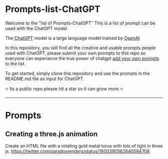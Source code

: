 # Prompts-list-ChatGPT
Welcome to the "list of Prompts-ChatGPT" This is a list of prompt can be used with the ChatGPT model.

The [ChatGPT](https://chat.openai.com/chat) model is a large language model trained by [OpenAI](https://openai.com)

In this repository, you will find all the creative and usable prompts people used with ChatGPT, please submit your own prompts to this repo
so everyone can experiance the true power of chatgpt [add your own prompts](https://github.com/f/Prompts-list-ChatGPT/edit/main/README.md) to the list.

To get started, simply clone this repository and use the prompts in the README.md file as input for ChatGPT. 

:star: Its a public repo please hit a star so it can grow more :star:


---

# Prompts

## Creating a three.js animation
Create an HTML file with a rotating gold metal torus with lots of light in three js.
https://twitter.com/paradoxrenders/status/1600390562640584708

